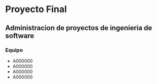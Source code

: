 # Proyecto Final
## Administracion de proyectos de ingenieria de software
### Equipo
* A000000
* A000000
* A000000
* A000000
